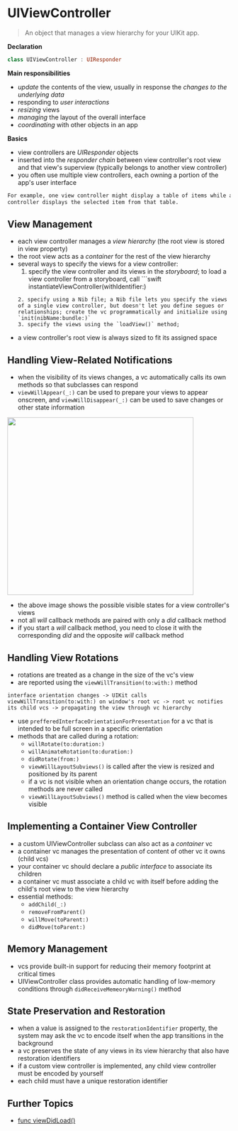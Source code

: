 # UIViewController

> An object that manages a view hierarchy for your UIKit app.

**Declaration**

```swift
class UIViewController : UIResponder
```

**Main responsibilities**
- *update* the contents of the view, usually in response the *changes to the underlying data*
- responding to *user interactions*
- *resizing* views
- *managing* the layout of the overall interface
- *coordinating* with other objects in an app

**Basics**
- view controllers are *UIResponder* objects
- inserted into the *responder chain* between view controller's root view and that view's superview (typically belongs to another view controller)
- you often use multiple view controllers, each owning a portion of the app's user interface
```markdown
For example, one view controller might display a table of items while a different view 
controller displays the selected item from that table.
```

## View Management
- each view controller manages a *view hierarchy* (the root view is stored in view property)
- the root view acts as a *container* for the rest of the view hierarchy
- several ways to specify the views for a view controller: 
  1. specify the view controller and its views in the *storyboard*; to load a view controller from a storyboard, call ```swift
  instantiateViewController(withIdentifier:)
  ```
  2. specify using a Nib file; a Nib file lets you specify the views of a single view controller, but doesn't let you define segues or relationships; create the vc programmatically and initialize using `init(nibName:bundle:)`
  3. specify the views using the `loadView()` method; 
- a view controller's root view is always sized to fit its assigned space

## Handling View-Related Notifications
- when the visibility of its views changes, a vc automatically calls its own methods so that subclasses can respond
- `viewWillAppear(_:)` can be used to prepare your views to appear onscreen, and `viewWillDisappear(_:)` can be used to save changes or other state information

<img src="https://docs-assets.developer.apple.com/published/f06f30fa63/UIViewController_Class_Reference_2x_ddcaa00c-87d8-4c85-961e-ccfb9fa4aac2.png" height="400" width="420">

- the above image shows the possible visible states for a view controller's views
- not all *will* callback methods are paired with only a *did* callback method 
- if you start a *will* callback method, you need to close it with the corresponding *did* and the opposite *will* callback method

## Handling View Rotations
- rotations are treated as a change in the size of the vc's view
- are reported using the ```viewWillTransition(to:with:)``` method

```interface orientation changes -> UIKit calls viewWillTransition(to:with:) on window's root vc -> root vc notifies its child vcs -> propagating the view through vc hierarchy```

- use ```prefferedInterfaceOrientationForPresentation``` for a vc that is intended to be full screen in a specific orientation
- methods that are called during a rotation:
	- `willRotate(to:duration:)`
	- `willAnimateRotation(to:duration:)`
	- `didRotate(from:)`
	- `viewWillLayoutSubviews()` is called after the view is resized and positioned by its parent
	- if a vc is not visible when an orientation change occurs, the rotation methods are never called
	- `viewWillLayoutSubviews()` method is called when the view becomes visible

## Implementing a Container View Controller
- a custom UIViewController subclass can also act as a *container* vc
- a container vc manages the presentation of content of other vc it owns (child vcs)
- your container vc should declare a *public interface* to associate its children
- a container vc must associate a child vc with itself before adding the child's root view to the view hierarchy
- essential methods:
	- `addChild(_:)`
	- `removeFromParent()`
	- `willMove(toParent:)`
	- `didMove(toParent:)`

## Memory Management
- vcs provide built-in support for reducing their memory footprint at critical times
- UIViewController class provides automatic handling of low-memory conditions through `didReceiveMemeoryWarning()` method

## State Preservation and Restoration
- when a value is assigned to the `restorationIdentifier` property, the system may ask the vc to encode itself when the app transitions in the background
- a vc preserves the state of any views in its view hierarchy that also have restoration identifiers
- if a custom view controller is implemented, any child view controller must be encoded by yourself
- each child must have a unique restoration identifier

## Further Topics
- [func viewDidLoad()](../swift/UIViewController/ViewDidLoad.md)